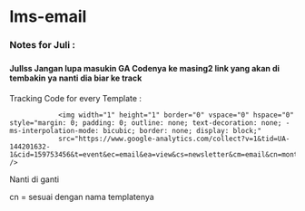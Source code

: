 # lms-email

<h3 style : color="red;">Notes for Juli  : <h3>

#### Jullss Jangan lupa masukin GA Codenya ke masing2 link yang akan di tembakin ya nanti dia biar ke track



Tracking Code for every Template :

				<img width="1" height="1" border="0" vspace="0" hspace="0" style="margin: 0; padding: 0; outline: none; text-decoration: none; -ms-interpolation-mode: bicubic; border: none; display: block;"
				src="https://www.google-analytics.com/collect?v=1&tid=UA-144201632-1&cid=159753456&t=event&ec=email&ea=view&cs=newsletter&cm=email&cn=monthly_newsletter" />
        
 
 Nanti di ganti 
 
 cn =  sesuai dengan nama templatenya
 
